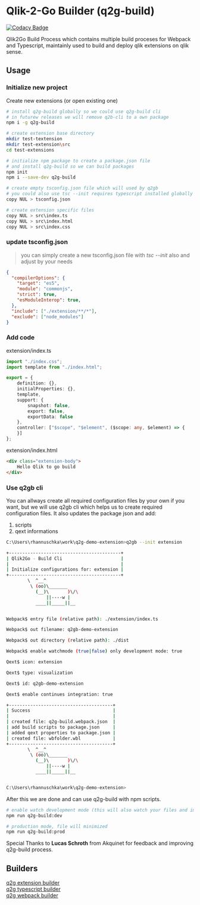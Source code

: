 # Qlik-2-Go Builder (q2g-build)

[![Codacy Badge](https://api.codacy.com/project/badge/Grade/48294aa49a3c4f2db610df9e2676ccfd)](https://app.codacy.com/app/konne/q2g-build?utm_source=github.com&utm_medium=referral&utm_content=q2g/q2g-build&utm_campaign=badger)

Qlik2Go Build Process which contains multiple build proceses for Webpack and Typescript, maintainly used to build and deploy qlik extensions on qlik sense.

## Usage

### Initialize new project

Create new extensions (or open existing one)

```bash
# install q2g-build globally so we could use q2g-build cli
# in futurew releases we will remove q2b-cli to a own package
npm i -g q2g-build

# create extension base directory
mkdir test-textension
mkdir test-extension\src
cd test-extensions

# initialize npm package to create a package.json file
# and install q2g-build so we can build packages
npm init
npm i --save-dev q2g-build

# create empty tsconfig.json file which will used by q2gb
# you could also use tsc --init requires typescript installed globally
copy NUL > tsconfig.json

# create extension specific files
copy NUL > src\index.ts
copy NUL > src\index.html
copy NUL > src\index.css
```

### update tsconfig.json

> you can simply create a new tsconfig.json file with *tsc --init* also and adjust by your needs

```json
{
  "compilerOptions": {
    "target": "es5",
    "module": "commonjs",
    "strict": true,
    "esModuleInterop": true,
  },
  "include": ["./extension/**/*"],
  "exclude": ["node_modules"]
}
```

### Add code

extension/index.ts

```ts
import "./index.css";
import template from "./index.html";

export = {
    definition: {},
    initialProperties: {},
    template,
    support: {
        snapshot: false,
        export: false,
        exportData: false
    },
    controller: ["$scope", "$element", ($scope: any, $element) => {
    }]
};
```

extension/index.html

```html
<div class="extension-body">
    Hello Qlik to go build
</div>
```

### Use q2gb cli

You can allways create all required configuration files by your own if you want, but we will use q2gb cli which helps us to create required configuration files. It also updates the package json and add:

1. scripts
2. qext informations

```bash
C:\Users\rhannuschka\work\q2g-demo-extension>q2gb --init extension

+------------------------------------------+
| Qlik2Go - Build Cli                      |
|                                          |
| Initialize configurations for: extension |
+------------------------------------------+
        \  ^__^
         \ (oo)\_______
           (__)\       )\/\
               ||----w |
           ____||_____||__


Webpack$ entry file (relative path): ./extension/index.ts

Webpack$ out filename: q2gb-demo-extension

Webpack$ out directory (relative path): ./dist

Webpack$ enable watchmode (true|false) only development mode: true

Qext$ icon: extension

Qext$ type: visualization

Qext$ id: q2gb-demo-extension

Qext$ enable continues integration: true

+---------------------------------------+
| Success                               |
|                                       |
| created file: q2g-build.webpack.json  |
| add build scripts to package.json     |
| added qext properties to package.json |
| created file: wbfolder.wbl            |
+---------------------------------------+
        \  ^__^
         \ (oo)\_______
           (__)\       )\/\
               ||----w |
           ____||_____||__


C:\Users\rhannuschka\work\q2g-demo-extension>
```

After this we are done and can use q2g-build with npm scripts.

```bash
# enable watch development mode (this will also watch your files and import the extension to qlik-sense desktop)
npm run q2g-build:dev

# production mode, file will minimized
npm run q2g-build:prod
```

Special Thanks to **Lucas Schroth** from Akquinet for feedback and improving q2g-build process.

## Builders

[q2g extension builder](docs/extension.builder.md)\
[q2g typescript builder](docs/typescript.builder.md)\
[q2g webpack builder](docs/webpack.builder.md)
